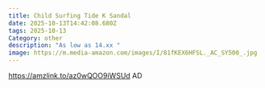 ```yaml
---
title: Child Surfing Tide K Sandal
date: 2025-10-13T14:42:08.680Z
tags: 2025-10-13
Category: other
description: "As low as 14.xx "
image: https://m.media-amazon.com/images/I/81fKEX6HFSL._AC_SY500_.jpg
---
```

https://amzlink.to/az0wQOO9iWSUd
AD